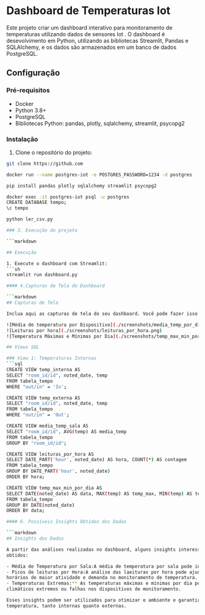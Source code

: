 # Dashboard de Temperaturas Iot 

Este projeto criar um dashboard interativo para monitoramento de temperaturas utilizando dados
de sensores Iot . O dashboard é desevolvimento em Python, utilizando as bibliotecas Streamlit,
Pandas e SQLAlchemy, e os dados são armazenados em um banco de dados PostgreSQL.

## Configuração 

### Pré-requisitos

- Docker
- Python 3.8+
- PostgreSQL
- Bibliotecas Python: pandas, plotly, sqlalchemy, streamlit, psycopg2

### Instalação

1. Clone o repositório do projeto:
  ```sh
git clone https://github.com

docker run --name postgres-iot -e POSTGRES_PASSWORD=1234 -d postgres

pip install pandas plotly sqlalchemy streamlit psycopg2

docker exec -it postgres-iot psql -u postgres
CREATE DATABASE tempo;
\c tempo 

python ler_csv.py

### 3. Execução do projeto 

```markdown

## Execução

1. Execute o dashboard com Streamlit:
  ```sh
  streamlit run dashboard.py

#### 4.Capturas de Tela do Dashboard

```markdown
## Capturas de Tela 

Inclua aqui as capturas de tela do seu dashboard. Você pode fazer isso com a sintaxe Markdown:

![Média de temperatura por Dispositivo](./screenshots/media_temp_por_dispositivo.png)
![Leituras por hora](./screenshots/leituras_por_hora.png)
![Temperatura Máximas e Mínimas por Dia](./screenshots/temp_max_min_por_dia.png)

## Views SQL

### View 1: Temperaturas Internas
```sql
CREATE VIEW temp_interna AS 
SELECT "room_id/id", noted_date, temp
FROM tabela_tempo
WHERE "out/in" = 'In';

CREATE VIEW temp_externa AS 
SELECT "room_id/id", noted_date, temp
FROM tabela_tempo
WHERE "out/in" = 'Out';

CREATE VIEW media_temp_sala AS
SELECT "room_id/id", AVG(temp) AS media_temp
FROM tabela_tempo
GROUP BY "room_id/id";

CREATE VIEW leituras_por_hora AS 
SELECT DATE_PART('hour', noted_date) AS hora, COUNT(*) AS contagem
FROM tabela_tempo
GROUP BY DATE_PART('hour', noted_date)
ORDER BY hora;

CREATE VIEW temp_max_min_por_dia AS
SELECT DATE(noted_date) AS data, MAX(temp) AS temp_max, MIN(temp) AS temp_min
FROM tabela_tempo
GROUP BY DATE(noted_date)
ORDER BY data;

#### 6. Possíveis Insights Obtidos dos Dados

```markdown
## Insights dos Dados

A partir das análises realizadas no dashboard, alguns insights interessantes podem ser 
obtidos:

- Média de Temperatura por Sala:A média de temperatura por sala pode indicar ambientes que necessitam de melhor controle climático.
- Picos de leituras por Hora:A análise das laeituras por hora pode ajudar a identificar
horários de maior atividade e demanda no monitoramento de temperatura.
- Temperaturas Extremas:** As temperaturas máximas e mínimas por dia podem indicar eventos
climáticos extremos ou falhas nos dispositivos de monitoramento.

Esses insights podem ser utilizados para otimizar o ambiente e garantir condições ideais de 
temperatura, tanto internas quanto externas.

